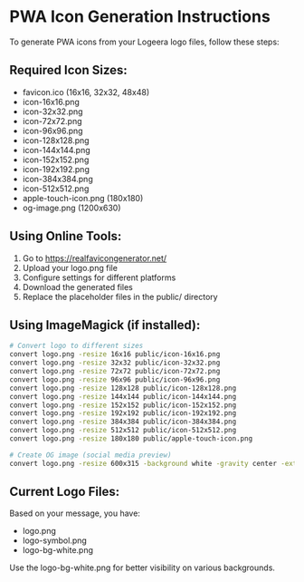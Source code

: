 # PWA Icon Generation Instructions

To generate PWA icons from your Logeera logo files, follow these steps:

## Required Icon Sizes:

- favicon.ico (16x16, 32x32, 48x48)
- icon-16x16.png
- icon-32x32.png
- icon-72x72.png
- icon-96x96.png
- icon-128x128.png
- icon-144x144.png
- icon-152x152.png
- icon-192x192.png
- icon-384x384.png
- icon-512x512.png
- apple-touch-icon.png (180x180)
- og-image.png (1200x630)

## Using Online Tools:

1. Go to https://realfavicongenerator.net/
2. Upload your logo.png file
3. Configure settings for different platforms
4. Download the generated files
5. Replace the placeholder files in the public/ directory

## Using ImageMagick (if installed):

```bash
# Convert logo to different sizes
convert logo.png -resize 16x16 public/icon-16x16.png
convert logo.png -resize 32x32 public/icon-32x32.png
convert logo.png -resize 72x72 public/icon-72x72.png
convert logo.png -resize 96x96 public/icon-96x96.png
convert logo.png -resize 128x128 public/icon-128x128.png
convert logo.png -resize 144x144 public/icon-144x144.png
convert logo.png -resize 152x152 public/icon-152x152.png
convert logo.png -resize 192x192 public/icon-192x192.png
convert logo.png -resize 384x384 public/icon-384x384.png
convert logo.png -resize 512x512 public/icon-512x512.png
convert logo.png -resize 180x180 public/apple-touch-icon.png

# Create OG image (social media preview)
convert logo.png -resize 600x315 -background white -gravity center -extent 1200x630 public/og-image.png
```

## Current Logo Files:

Based on your message, you have:

- logo.png
- logo-symbol.png
- logo-bg-white.png

Use the logo-bg-white.png for better visibility on various backgrounds.

